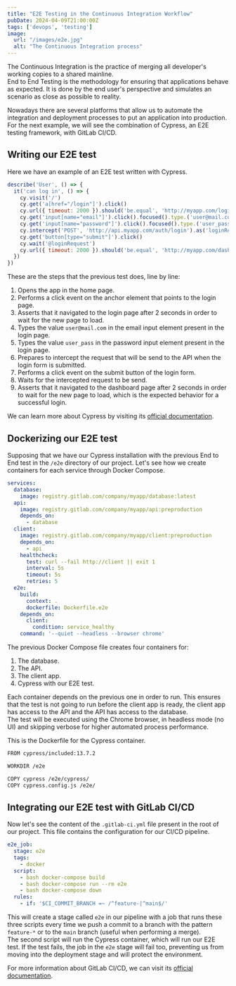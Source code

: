 ```yaml
---
title: "E2E Testing in the Continuous Integration Workflow"
pubDate: 2024-04-09T21:00:00Z
tags: ['devops', 'testing']
image:
  url: "/images/e2e.jpg"
  alt: "The Continuous Integration process"
---
```

The Continuous Integration is the practice of merging all developer's working copies to a shared mainline.  
End to End Testing is the methodology for ensuring that applications behave as expected. It is done by the end user's perspective and simulates an scenario as close as possible to reality.

Nowadays there are several platforms that allow us to automate the integration and deployment processes to put an application into production. For the next example, we will see the combination of Cypress, an E2E testing framework, with GitLab CI/CD.

## Writing our E2E test

Here we have an example of an E2E test written with Cypress.

```javascript
describe('User', () => {
  it('can log in', () => {
    cy.visit('/')
    cy.get('a[href="/login"]').click()
    cy.url({ timeout: 2000 }).should('be.equal', 'http://myapp.com/login')
    cy.get('input[name="email"]').click().focused().type.('user@mail.com')
    cy.get('input[name="password"]').click().focused().type.('user_pass')
    cy.intercept('POST', 'http://api.myapp.com/auth/login').as('loginRequest')
    cy.get('button[type="submit"]').click()
    cy.wait('@loginRequest')
    cy.url({ timeout: 2000 }).should('be.equal', 'http://myapp.com/dashboard')
  })
})
```

These are the steps that the previous test does, line by line:
1. Opens the app in the home page.
2. Performs a click event on the anchor element that points to the login page.
3. Asserts that it navigated to the login page after 2 seconds in order to wait for the new page to load.
4. Types the value `user@mail.com` in the email input element present in the login page.
5. Types the value `user_pass` in the password input element present in the login page.
6. Prepares to intercept the request that will be send to the API when the login form is submitted.
7. Performs a click event on the submit button of the login form.
8. Waits for the intercepted request to be send.
9. Asserts that it navigated to the dashboard page after 2 seconds in order to wait for the new page to load, which is the expected behavior for a successful login.

We can learn more about Cypress by visiting its <a href="https://docs.cypress.io/guides/getting-started/installing-cypress" target="_blank">official documentation</a>.

## Dockerizing our E2E test

Supposing that we have our Cypress installation with the previous End to End test in the `/e2e` directory of our project. Let's see how we create containers for each service through Docker Compose.

```yaml
services:
  database:
    image: registry.gitlab.com/company/myapp/database:latest
  api:
    image: registry.gitlab.com/company/myapp/api:preproduction
    depends_on:
      - database
  client:
    image: registry.gitlab.com/company/myapp/client:preproduction
    depends_on:
      - api
    healthcheck:
      test: curl --fail http://client || exit 1
      interval: 5s
      timeout: 5s
      retries: 5
  e2e:
    build:
      context: .
      dockerfile: Dockerfile.e2e
    depends_on:
      client:
        condition: service_healthy
    command: '--quiet --headless --browser chrome'
```

The previous Docker Compose file creates four containers for:
1. The database.
2. The API.
3. The client app.
4. Cypress with our E2E test.

Each container depends on the previous one in order to run. This ensures that the test is not going to run before the client app is ready, the client app has access to the API and the API has access to the database.  
The test will be executed using the Chrome browser, in headless mode (no UI) and skipping verbose for higher automated process performance.

This is the Dockerfile for the Cypress container.

```bash
FROM cypress/included:13.7.2

WORKDIR /e2e

COPY cypress /e2e/cypress/
COPY cypress.config.js /e2e/
```

## Integrating our E2E test with GitLab CI/CD

Now let's see the content of the `.gitlab-ci.yml` file present in the root of our project. This file contains the configuration for our CI/CD pipeline.

```yaml
e2e_job:
  stage: e2e
  tags:
    - docker
  script:
    - bash docker-compose build
    - bash docker-compose run --rm e2e
    - bash docker-compose down
  rules:
    - if: '$CI_COMMIT_BRANCH =~ /^feature-|^main$/'
```

This will create a stage called `e2e` in our pipeline with a job that runs these three scripts every time we push a commit to a branch with the pattern `feature-*` or to the `main` branch (useful when performing a merge).  
The second script will run the Cypress container, which will run our E2E test. If the test fails, the job in the `e2e` stage will fail too, preventing us from moving into the deployment stage and will protect the environment.

For more information about GitLab CI/CD, we can visit its <a href="https://docs.gitlab.com/ee/ci/" target="_blank">official documentation</a>.